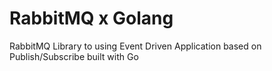 # RabbitMQ x Golang
RabbitMQ Library to using Event Driven Application based on Publish/Subscribe built with Go
